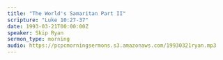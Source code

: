 ```yaml
---
title: "The World's Samaritan Part II"
scripture: "Luke 10:27-37"
date: 1993-03-21T00:00:00Z
speaker: Skip Ryan
sermon_type: morning
audio: https://pcpcmorningsermons.s3.amazonaws.com/19930321ryan.mp3 
---
```



